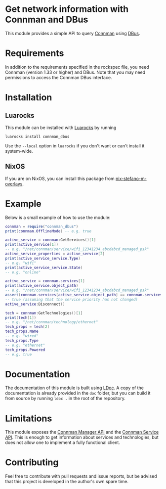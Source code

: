# Get network information with Connman and DBus

This module provides a simple API to query
[Connman](https://01.org/connman/)
using [DBus](http://dbus.freedesktop.org/).

# Requirements

In addition to the requirements specified in the rockspec file, you need
Connman (version 1.33 or higher) and DBus. Note that you may need permissions
to access the Connman DBus interface.

# Installation

## Luarocks

This module can be installed with [Luarocks](http://luarocks.org/) by running

    luarocks install connman_dbus

Use the `--local` option in `luarocks` if you don't want or can't install it
system-wide.

## NixOS

If you are on NixOS, you can install this package from
[nix-stefano-m-overlays](https://github.com/stefano-m/nix-stefano-m-nix-overlays).

# Example

Below is a small example of how to use the module:

```lua
connman = require("connman_dbus")
print(connman.OfflineMode) -- e.g. true

active_service = connman:GetServices()[1]
print(active_service[1])
-- e.g. "/net/connman/service/wifi_12341234_abcdabcd_managed_psk"
active_service_properties = active_service[2]
print(active_service_service.Type)
-- e.g. "wifi"
print(active_service_service.State)
-- e.g. "online"

active_service = connman.services[1]
print(active_service.object_path)
-- e.g. "/net/connman/service/wifi_12341234_abcdabcd_managed_psk"
assert(connman.services[active_service.object_path] == connman.services[1])
-- true (assuming that the service priority has not changed)
active_service:Disconnect()

tech = connman:GetTechnologies()[1]
print(tech[1])
-- e.g. "/net/connman/technology/ethernet"
tech_props = tech[2]
tech_props.Name
-- e.g. "wired"
tech_props.Type
-- e.g. "ethernet"
tech_props.Powered
-- e.g. true
```

# Documentation

The documentation of this module is built using [LDoc](https://stevedonovan.github.io/ldoc/).
A copy of the documentation is already provided in the `doc` folder,
but you can build it from source by running `ldoc .` in the root of the repository.

# Limitations

This module exposes the [Connman Manager
API](https://git.kernel.org/pub/scm/network/connman/connman.git/tree/doc/manager-api.txt)
and the [Connman Service
API](https://git.kernel.org/pub/scm/network/connman/connman.git/tree/doc/service-api.txt). This
is enough to get information about services and technologies, but does not
allow one to implement a fully functional client.

# Contributing

Feel free to contribute with pull requests and issue reports, but be advised
that this project is developed in the author's own spare time.
